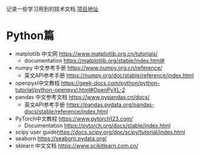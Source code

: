 记录一些学习用到的技术文档 [项目地址](https://github.com/zenithfalco/Learning-Files)

# Python篇

- matplotlib 中文网 <https://www.matplotlib.org.cn/tutorials/>
  - documentation <https://matplotlib.org/stable/index.html#>
- numpy 中文参考手册 <https://www.numpy.org.cn/reference/>
  - 英文API参考手册 <https://numpy.org/doc/stable/reference/index.html>
- openpyxl中文教程 <https://geek-docs.com/python/python-tutorial/python-openpyxl.html#OpenPyXL-2>
- pandas 中文参考文档 <https://www.pypandas.cn/docs/>
  - 英文API参考手册 <https://pandas.pydata.org/pandas-docs/stable/reference/index.html>
- PyTorch中文教程 <https://www.pytorch123.com/>
  - Documentation <https://pytorch.org/docs/stable/index.html>
- scipy user guide<https://docs.scipy.org/doc/scipy/tutorial/index.html>
- seaborn <https://seaborn.pydata.org/>
- sklearn 中文文档 <https://www.scikitlearn.com.cn/>
